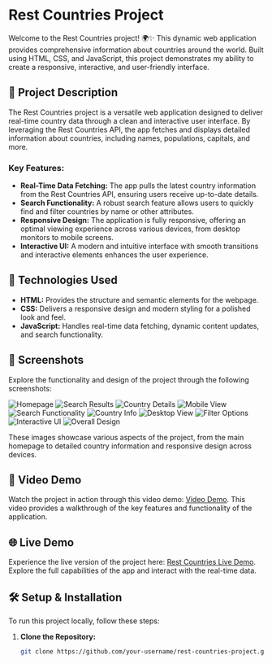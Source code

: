 # Rest Countries Project

Welcome to the Rest Countries project! 🌍✨ This dynamic web application provides comprehensive information about countries around the world. Built using HTML, CSS, and JavaScript, this project demonstrates my ability to create a responsive, interactive, and user-friendly interface.

## 📜 Project Description

The Rest Countries project is a versatile web application designed to deliver real-time country data through a clean and interactive user interface. By leveraging the Rest Countries API, the app fetches and displays detailed information about countries, including names, populations, capitals, and more. 

### Key Features:

- **Real-Time Data Fetching:** The app pulls the latest country information from the Rest Countries API, ensuring users receive up-to-date details.
- **Search Functionality:** A robust search feature allows users to quickly find and filter countries by name or other attributes.
- **Responsive Design:** The application is fully responsive, offering an optimal viewing experience across various devices, from desktop monitors to mobile screens.
- **Interactive UI:** A modern and intuitive interface with smooth transitions and interactive elements enhances the user experience.

## 🔧 Technologies Used

- **HTML:** Provides the structure and semantic elements for the webpage.
- **CSS:** Delivers a responsive design and modern styling for a polished look and feel.
- **JavaScript:** Handles real-time data fetching, dynamic content updates, and search functionality.

## 📸 Screenshots

Explore the functionality and design of the project through the following screenshots:

![Homepage](lii.png)
![Search Results](darr.png)
![Country Details](lapli.png)
![Mobile View](lapp.png)
![Search Functionality](tab.png)
![Country Info](lap.png)
![Desktop View](deli.png)
![Filter Options](eda.png)
![Interactive UI](detail.png)
![Overall Design](detailnight.png)

These images showcase various aspects of the project, from the main homepage to detailed country information and responsive design across devices.

## 🎥 Video Demo

Watch the project in action through this video demo: [Video Demo](videoo.mp4). This video provides a walkthrough of the key features and functionality of the application.

## 🌐 Live Demo

Experience the live version of the project here: [Rest Countries Live Demo](https://restcountriessam.netlify.app/). Explore the full capabilities of the app and interact with the real-time data.

## 🛠️ Setup & Installation

To run this project locally, follow these steps:

1. **Clone the Repository:**
   ```bash
   git clone https://github.com/your-username/rest-countries-project.git
